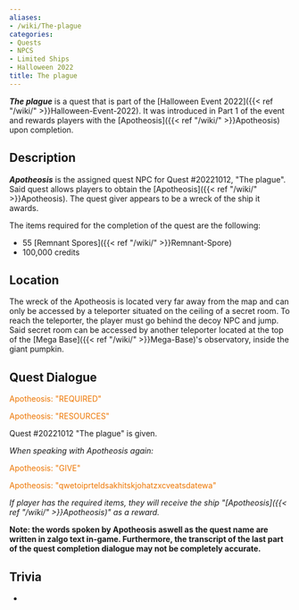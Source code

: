 ```yaml
---
aliases:
- /wiki/The-plague
categories:
- Quests
- NPCS
- Limited Ships
- Halloween 2022
title: The plague
---
```


**_The plague_** is a quest that is part of the [Halloween Event 2022]({{< ref "/wiki/" >}}Halloween-Event-2022). It was introduced in Part 1 of the event and rewards players with the [Apotheosis]({{< ref "/wiki/" >}}Apotheosis) upon completion.

## Description

**_Apotheosis_** is the assigned quest NPC for Quest #20221012, "The plague". Said quest allows players to obtain the [Apotheosis]({{< ref "/wiki/" >}}Apotheosis). The quest giver appears to be a wreck of the ship it awards.

The items required for the completion of the quest are the following:

- 55 [Remnant Spores]({{< ref "/wiki/" >}}Remnant-Spore)
- 100,000 credits

## Location

The wreck of the Apotheosis is located very far away from the map and can only be accessed by a teleporter situated on the ceiling of a secret room. To reach the teleporter, the player must go behind the decoy NPC and jump. Said secret room can be accessed by another teleporter located at the top of the [Mega Base]({{< ref "/wiki/" >}}Mega-Base)'s observatory, inside the giant pumpkin.

## Quest Dialogue 

<span style="color:#ee7600">Apotheosis: "REQUIRED"</span>

[Player]: "What?"

<span style="color:#ee7600">Apotheosis: "RESOURCES"</span>

Quest #20221012 "The plague" is given.

_When speaking with Apotheosis again:_

<span style="color:#ee7600">Apotheosis: "GIVE"</span>

[Player]: "Here."

<span style="color:#ee7600">Apotheosis: "qwetoiprteldsakhitskjohatzxcveatsdatewa"</span>

_If player has the required items, they will receive the ship "[Apotheosis]({{< ref "/wiki/" >}}Apotheosis)" as a reward._

**Note: the words spoken by Apotheosis aswell as the quest name are written in zalgo text in-game. Furthermore, the transcript of the last part of the quest completion dialogue may not be completely accurate.**

## Trivia

-